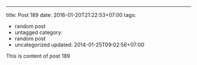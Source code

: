 ---
title: Post 189
date: 2016-01-20T21:22:53+07:00
tags:
  - random post
  - untagged
category:
  - random post
  - uncategorized
updated: 2014-01-25T09:02:56+07:00

This is content of post 189